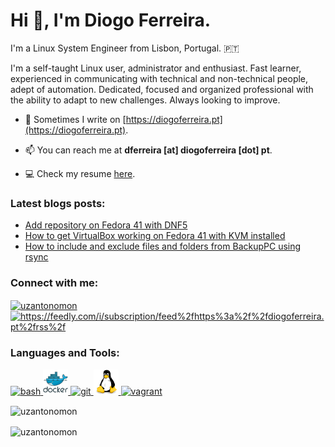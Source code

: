 <h1 align="left">Hi 👋, I'm Diogo Ferreira.</h1>
<p>I'm a Linux System Engineer from Lisbon, Portugal. 🇵🇹</p>
<p>I'm a self-taught Linux user, administrator and enthusiast. Fast learner, experienced in communicating with technical and non-technical people, adept of automation. Dedicated, focused and organized professional with the ability to adapt to new challenges. Always looking to improve.</p>

- 📝 Sometimes I write on [https://diogoferreira.pt](https://diogoferreira.pt).

- 📫 You can reach me at **dferreira [at] diogoferreira [dot] pt**.

- 💻 Check my resume [here](https://github.com/uzantonomon/resume).

### Latest blogs posts:
<!-- BLOG-POST-LIST:START -->
- [Add repository on Fedora 41 with DNF5](https://diogoferreira.pt/add-repository-on-fedora-41-with-dnf5/)
- [How to get VirtualBox working on Fedora 41 with KVM installed](https://diogoferreira.pt/how-to-get-virtualbox-working-on-fedora-41-with-kvm-installed/)
- [How to include and exclude files and folders from BackupPC using rsync](https://diogoferreira.pt/how-to-include-and-exclude-files-and-folders-from-backuppc-using-rsync/)
<!-- BLOG-POST-LIST:END -->

<h3 align="left">Connect with me:</h3>
<p align="left">
<a href="https://twitter.com/uzantonomon" target="blank"><img align="center" src="https://raw.githubusercontent.com/rahuldkjain/github-profile-readme-generator/master/src/images/icons/Social/twitter.svg" alt="uzantonomon" height="30" width="40" /></a>
<a href="https://feedly.com/i/subscription/feed%2fhttps%3a%2f%2fdiogoferreira.pt%2frss%2f" target="blank"><img align="center" src="https://raw.githubusercontent.com/rahuldkjain/github-profile-readme-generator/master/src/images/icons/Social/rss.svg" alt="https://feedly.com/i/subscription/feed%2fhttps%3a%2f%2fdiogoferreira.pt%2frss%2f" height="30" width="40" /></a>
</p>

<h3 align="left">Languages and Tools:</h3>
<p align="left"> <a href="https://www.gnu.org/software/bash/" target="_blank"> <img src="https://www.vectorlogo.zone/logos/gnu_bash/gnu_bash-icon.svg" alt="bash" width="40" height="40"/> </a> <a href="https://www.docker.com/" target="_blank"> <img src="https://raw.githubusercontent.com/devicons/devicon/master/icons/docker/docker-original-wordmark.svg" alt="docker" width="40" height="40"/> </a> <a href="https://git-scm.com/" target="_blank"> <img src="https://www.vectorlogo.zone/logos/git-scm/git-scm-icon.svg" alt="git" width="40" height="40"/> </a> <a href="https://www.linux.org/" target="_blank"> <img src="https://raw.githubusercontent.com/devicons/devicon/master/icons/linux/linux-original.svg" alt="linux" width="40" height="40"/> </a> <a href="https://www.vagrantup.com/" target="_blank"> <img src="https://www.vectorlogo.zone/logos/vagrantup/vagrantup-icon.svg" alt="vagrant" width="40" height="40"/> </a> </p>

<p><img align="center" src="https://github-readme-stats-git-masterrstaa-rickstaa.vercel.app/api/top-langs/?username=uzantonomon&show_icons=true&locale=en&layout=compact" alt="uzantonomon" /></p>

<p><img align="center" src="http://github-readme-streak-stats.herokuapp.com/?user=uzantonomon&" alt="uzantonomon" /></p>
